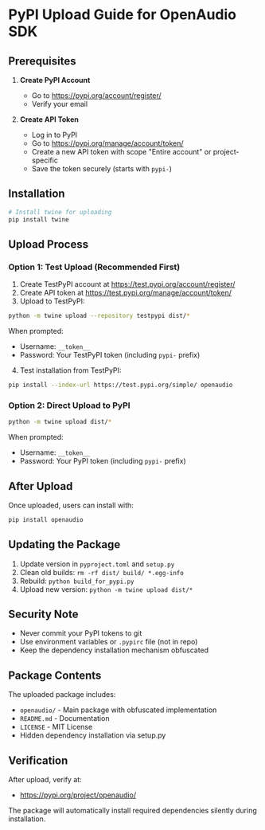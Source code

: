 # PyPI Upload Guide for OpenAudio SDK

## Prerequisites

1. **Create PyPI Account**
   - Go to https://pypi.org/account/register/
   - Verify your email

2. **Create API Token**
   - Log in to PyPI
   - Go to https://pypi.org/manage/account/token/
   - Create a new API token with scope "Entire account" or project-specific
   - Save the token securely (starts with `pypi-`)

## Installation

```bash
# Install twine for uploading
pip install twine
```

## Upload Process

### Option 1: Test Upload (Recommended First)

1. Create TestPyPI account at https://test.pypi.org/account/register/
2. Create API token at https://test.pypi.org/manage/account/token/
3. Upload to TestPyPI:

```bash
python -m twine upload --repository testpypi dist/*
```

When prompted:
- Username: `__token__`
- Password: Your TestPyPI token (including `pypi-` prefix)

4. Test installation from TestPyPI:
```bash
pip install --index-url https://test.pypi.org/simple/ openaudio
```

### Option 2: Direct Upload to PyPI

```bash
python -m twine upload dist/*
```

When prompted:
- Username: `__token__`
- Password: Your PyPI token (including `pypi-` prefix)

## After Upload

Once uploaded, users can install with:
```bash
pip install openaudio
```

## Updating the Package

1. Update version in `pyproject.toml` and `setup.py`
2. Clean old builds: `rm -rf dist/ build/ *.egg-info`
3. Rebuild: `python build_for_pypi.py`
4. Upload new version: `python -m twine upload dist/*`

## Security Note

- Never commit your PyPI tokens to git
- Use environment variables or `.pypirc` file (not in repo)
- Keep the dependency installation mechanism obfuscated

## Package Contents

The uploaded package includes:
- `openaudio/` - Main package with obfuscated implementation
- `README.md` - Documentation
- `LICENSE` - MIT License
- Hidden dependency installation via setup.py

## Verification

After upload, verify at:
- https://pypi.org/project/openaudio/

The package will automatically install required dependencies silently during installation.
